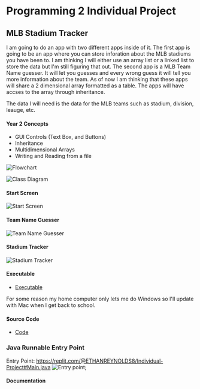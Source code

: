 # Programming 2 Individual Project

## MLB Stadium Tracker
I am going to do an app with two different apps inside of it. The first app is going to be an app where you can store inforation about the MLB stadiums you have been to. I am thinking I will either use an array list or a linked list to store the data but I'm still figuring that out. The second app is a MLB Team Name guesser. It will let you guesses and every wrong guess it will tell you more information about the team. As of now I am thinking that these apps will share a 2 dimensional array formatted as a table. The apps will have accses to the array through inheritance. 

The data I will need is the data for the MLB teams such as stadium, division, leauge, etc.

#### Year 2 Concepts
* GUI Controls (Text Box, and Buttons)
* Inheritance
* Multidimensional Arrays
* Writing and Reading from a file

![Flowchart](https://github.com/SFgiantsfan/Programming-2-Individual-Projects-2022-2023/blob/main/images/Individual%20Project%20Flowchart%2012-19-22.jpg?raw=true)

![Class Diagram](https://github.com/SFgiantsfan/Programming-2-Individual-Projects-2022-2023/blob/main/images/Individual%20Project%20Class%20Diagram%20(Updated%203-2-23).jpg?raw=true)

#### Start Screen
![Start Screen](https://github.com/SFgiantsfan/Programming-2-Individual-Projects-2022-2023/blob/main/images/MLB%20App%20Start%20Screen.PNG?raw=true)

#### Team Name Guesser
![Team Name Guesser](https://github.com/SFgiantsfan/Programming-2-Individual-Projects-2022-2023/blob/main/images/Team%20Name%20Guesser.PNG?raw=true)

#### Stadium Tracker
![Stadium Tracker](https://github.com/SFgiantsfan/Programming-2-Individual-Projects-2022-2023/blob/main/images/Stadium%20Tracker.PNG?raw=true)

#### Executable 
* [Executable](https://github.com/SFgiantsfan/Programming-2-Individual-Projects-2022-2023/blob/main/app/Individual_Project.exe)

For some reason my home computer only lets me do Windows so I'll update with Mac when I get back to school.

#### Source Code
* [Code](https://github.com/SFgiantsfan/Programming-2-Individual-Projects-2022-2023/tree/main/src/Processing)


### Java Runnable Entry Point
Entry Point: https://replit.com/@ETHANREYNOLDS8/Individual-Project#Main.java
![Entry point](https://github.com/SFgiantsfan/Programming-2-Individual-Projects-2022-2023/blob/main/images/FirstEntrypointMLBApp.PNG?raw=true);

#### Documentation

